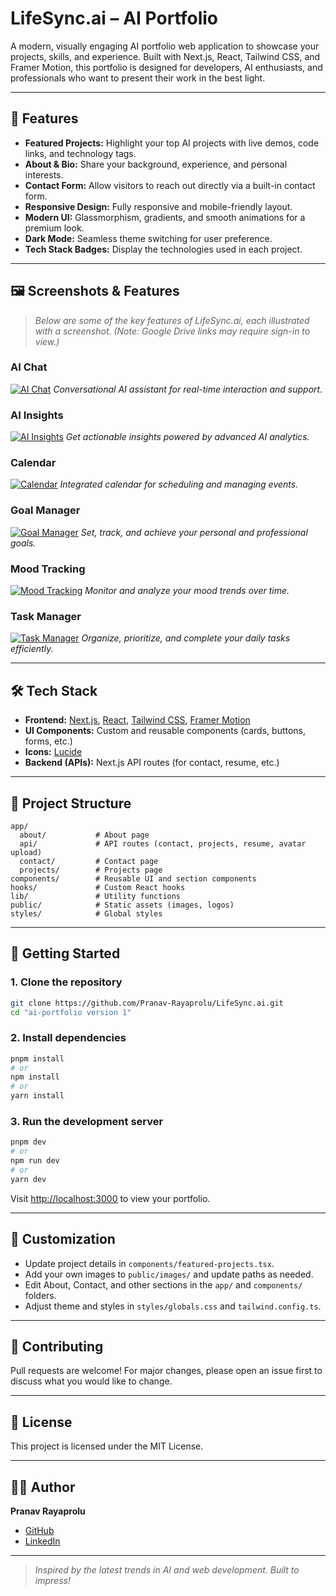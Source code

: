 # LifeSync.ai – AI Portfolio

A modern, visually engaging AI portfolio web application to showcase your projects, skills, and experience. Built with Next.js, React, Tailwind CSS, and Framer Motion, this portfolio is designed for developers, AI enthusiasts, and professionals who want to present their work in the best light.

---

## 🚀 Features

- **Featured Projects:** Highlight your top AI projects with live demos, code links, and technology tags.
- **About & Bio:** Share your background, experience, and personal interests.
- **Contact Form:** Allow visitors to reach out directly via a built-in contact form.
- **Responsive Design:** Fully responsive and mobile-friendly layout.
- **Modern UI:** Glassmorphism, gradients, and smooth animations for a premium look.
- **Dark Mode:** Seamless theme switching for user preference.
- **Tech Stack Badges:** Display the technologies used in each project.

---

## 🖼️ Screenshots & Features

> _Below are some of the key features of LifeSync.ai, each illustrated with a screenshot. (Note: Google Drive links may require sign-in to view.)_

### AI Chat

[![AI Chat](https://drive.google.com/uc?export=view&id=19ZnO-rCPvSlzbZuqQLW_q_eXI-hyyfkT)](https://drive.google.com/file/d/19ZnO-rCPvSlzbZuqQLW_q_eXI-hyyfkT/view?usp=sharing)
_Conversational AI assistant for real-time interaction and support._

### AI Insights

[![AI Insights](https://drive.google.com/uc?export=view&id=1m5X4oI0FtfepRltZar_zoWoB7f3Fn4He)](https://drive.google.com/file/d/1m5X4oI0FtfepRltZar_zoWoB7f3Fn4He/view?usp=sharing)
_Get actionable insights powered by advanced AI analytics._

### Calendar

[![Calendar](https://drive.google.com/uc?export=view&id=1so7CNtmjoVTlTUXVZ_TOLtCwTrewvazU)](https://drive.google.com/file/d/1so7CNtmjoVTlTUXVZ_TOLtCwTrewvazU/view?usp=drive_link)
_Integrated calendar for scheduling and managing events._

### Goal Manager

[![Goal Manager](https://drive.google.com/uc?export=view&id=1aztlXSynBEXSbhwjKuwmp8TuFwD4r8d4)](https://drive.google.com/file/d/1aztlXSynBEXSbhwjKuwmp8TuFwD4r8d4/view?usp=sharing)
_Set, track, and achieve your personal and professional goals._

### Mood Tracking

[![Mood Tracking](https://drive.google.com/uc?export=view&id=1U7TwJbdvuPkZZ_p34gy95J1zgJZXxN8O)](https://drive.google.com/file/d/1U7TwJbdvuPkZZ_p34gy95J1zgJZXxN8O/view?usp=sharing)
_Monitor and analyze your mood trends over time._

### Task Manager

[![Task Manager](https://drive.google.com/uc?export=view&id=1pTN0vxCnlWYQUgFCQzYkcQkEIkfttjH9)](https://drive.google.com/file/d/1pTN0vxCnlWYQUgFCQzYkcQkEIkfttjH9/view?usp=sharing)
_Organize, prioritize, and complete your daily tasks efficiently._

---

## 🛠️ Tech Stack

- **Frontend:** [Next.js](https://nextjs.org/), [React](https://react.dev/), [Tailwind CSS](https://tailwindcss.com/), [Framer Motion](https://www.framer.com/motion/)
- **UI Components:** Custom and reusable components (cards, buttons, forms, etc.)
- **Icons:** [Lucide](https://lucide.dev/)
- **Backend (APIs):** Next.js API routes (for contact, resume, etc.)

---

## 📂 Project Structure

```
app/
  about/           # About page
  api/             # API routes (contact, projects, resume, avatar upload)
  contact/         # Contact page
  projects/        # Projects page
components/        # Reusable UI and section components
hooks/             # Custom React hooks
lib/               # Utility functions
public/            # Static assets (images, logos)
styles/            # Global styles
```

---

## 🏁 Getting Started

### 1. Clone the repository

```sh
git clone https://github.com/Pranav-Rayaprolu/LifeSync.ai.git
cd "ai-portfolio version 1"
```

### 2. Install dependencies

```sh
pnpm install
# or
npm install
# or
yarn install
```

### 3. Run the development server

```sh
pnpm dev
# or
npm run dev
# or
yarn dev
```

Visit [http://localhost:3000](http://localhost:3000) to view your portfolio.

---

## 📝 Customization

- Update project details in `components/featured-projects.tsx`.
- Add your own images to `public/images/` and update paths as needed.
- Edit About, Contact, and other sections in the `app/` and `components/` folders.
- Adjust theme and styles in `styles/globals.css` and `tailwind.config.ts`.

---

## 🤝 Contributing

Pull requests are welcome! For major changes, please open an issue first to discuss what you would like to change.

---

## 📄 License

This project is licensed under the MIT License.

---

## 🙋‍♂️ Author

**Pranav Rayaprolu**

- [GitHub](https://github.com/Pranav-Rayaprolu)
- [LinkedIn](https://www.linkedin.com/in/pranav-rayaprolu/)

---

> _Inspired by the latest trends in AI and web development. Built to impress!_
